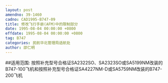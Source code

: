 ```yaml
---
layout: post
amendno: 39-1460
cadno: CAD1995-B747-09
title: 修改飞行手册(AFM)中的限制部分
date: 1995-08-04 00:00:00 +0800
effdate: 1995-08-04 00:00:00 +0800
tag: B747
categories: 民航华北管理局适航处
author: 邵仁明
---
```


##适用范围:
按照补充型号合格证SA2322SO、SA2323SO或SA5199NM改装的B747-100飞机和按照补充型号合格证SA4227NM-D或SA5759NM改装的B747-200飞机


